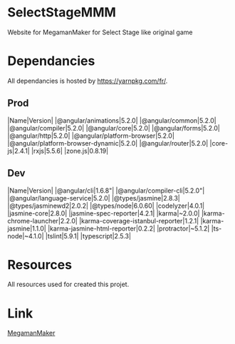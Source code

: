 # SelectStageMMM
Website for MegamanMaker for Select Stage like original game

# Dependancies

All dependancies is hosted by https://yarnpkg.com/fr/.

## Prod

|Name|Version|
|@angular/animations|5.2.0|
|@angular/common|5.2.0|
|@angular/compiler|5.2.0|
|@angular/core|5.2.0|
|@angular/forms|5.2.0|
|@angular/http|5.2.0|
|@angular/platform-browser|5.2.0|
|@angular/platform-browser-dynamic|5.2.0|
|@angular/router|5.2.0|
|core-js|2.4.1|
|rxjs|5.5.6|
|zone.js|0.8.19|

## Dev

|Name|Version|
|@angular/cli|1.6.8"|
|@angular/compiler-cli|5.2.0"|
|@angular/language-service|5.2.0|
|@types/jasmine|2.8.3|
|@types/jasminewd2|2.0.2|
|@types/node|6.0.60|
|codelyzer|4.0.1|
|jasmine-core|2.8.0|
|jasmine-spec-reporter|4.2.1|
|karma|~2.0.0|
|karma-chrome-launcher|2.2.0|
|karma-coverage-istanbul-reporter|1.2.1|
|karma-jasmine|1.1.0|
|karma-jasmine-html-reporter|0.2.2|
|protractor|~5.1.2|
|ts-node|~4.1.0|
|tslint|5.9.1|
|typescript|2.5.3|

# Resources

All resources used for created this projet.

# Link

[MegamanMaker](https://megamanmaker.com/)
